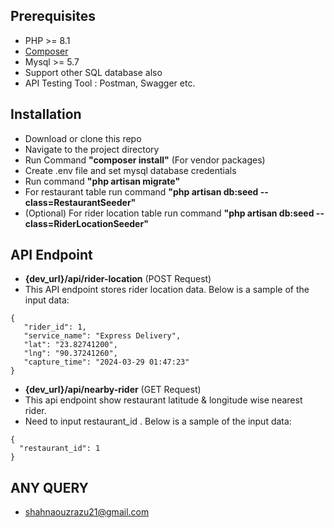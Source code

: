 ## Prerequisites
- PHP >= 8.1
- [Composer](https://getcomposer.org/download/) 
- Mysql >= 5.7 
- Support other SQL database also
- API Testing Tool : Postman, Swagger etc.

## Installation
 - Download or clone this repo
 - Navigate to the project directory
 - Run Command <b>"composer install"</b> (For vendor packages)
 - Create .env file and set mysql database credentials
 - Run command <b>"php artisan migrate"</b>
 - For restaurant table run command <b>"php artisan db:seed --class=RestaurantSeeder"</b>
 - (Optional) For rider location table run command <b>"php artisan db:seed --class=RiderLocationSeeder"</b>

## API Endpoint
 - <b>{dev_url}/api/rider-location</b> (POST Request)
 - This API endpoint stores rider location data. Below is a sample of the input data:
 
 ```
 {   
    "rider_id": 1,
    "service_name": "Express Delivery",
    "lat": "23.82741200",
    "lng": "90.37241260",
    "capture_time": "2024-03-29 01:47:23"
}
 ```

 - <b>{dev_url}/api/nearby-rider</b> (GET Request)
 - This api endpoint show restaurant latitude & longitude wise nearest rider. 
 - Need to input restaurant_id . Below is a sample of the input data:

 ```
{
   "restaurant_id": 1
}
 ```

## ANY QUERY
 - shahnaouzrazu21@gmail.com
